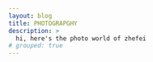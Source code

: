 ```yaml
---
layout: blog
title: PHOTOGRAPGHY
description: >
  hi, here's the photo world of zhefei
# grouped: true
---
```

